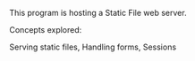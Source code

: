 This program is hosting a Static File web server.

Concepts explored:

Serving static files, Handling forms, Sessions
